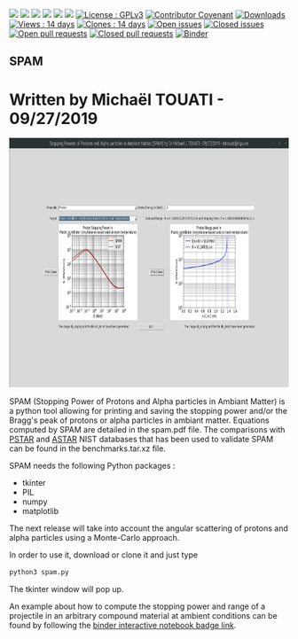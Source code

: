 [<img src='https://img.shields.io/badge/python-3670A0?style=for-the-badge&logo=python&logoColor=ffdd54' height="20">](https://www.python.org/)
[<img src='https://img.shields.io/badge/numpy-%23013243.svg?style=for-the-badge&logo=numpy&logoColor=white' height="20">](https://numpy.org/)
[<img src='https://matplotlib.org/_static/logo2_compressed.svg' height="20">](https://matplotlib.org/stable/index.html#)
[<img src='https://python-pillow.org/images/pillow-logo.png' height="20">](https://python-pillow.org/)
[<img src='https://mpng.subpng.com/20180408/xze/kisspng-wing-ide-integrated-development-environment-python-raspberry-5aca9cd85768a8.1913876415232278643581.jpg' height="20">](https://docs.python.org/3/library/tkinter.html)
[<img src='https://img.shields.io/badge/latex-%23008080.svg?style=for-the-badge&logo=latex&logoColor=white' height="20">](https://www.latex-project.org//)
[![License : GPLv3](https://img.shields.io/badge/License-GPLv3-blue.svg)](https://www.gnu.org/licenses/gpl-3.0)
[![Contributor Covenant](https://img.shields.io/badge/Contributor%20Covenant-v2.0%20adopted-ff69b4.svg)](CODE_OF_CONDUCT.md)
[![Downloads](https://img.shields.io/github/downloads/michaeltouati/SPAM/total)](https://github.com/michaeltouati/SPAM/releases)
[![Views : 14 days](https://img.shields.io/badge/dynamic/json?color=success&label=Views%20(<15%20days)&query=count&url=https://github.com/michaeltouati/SPAM/blob/master/.github/view.json?raw=True&logo=github)](https://github.com/michaeltouati/SPAM/actions/workflows/views.yml)
[![Clones : 14 days](https://img.shields.io/badge/dynamic/json?color=success&label=Clones%20(<15%20days)&query=count&url=https://github.com/michaeltouati/SPAM/blob/master/.github/clone.json?raw=True&logo=github)](https://github.com/michaeltouati/SPAM/actions/workflows/clones.yml)
[![Open issues](https://img.shields.io/github/issues/michaeltouati/SPAM)](https://github.com/michaeltouati/SPAM/issues)
[![Closed issues](https://img.shields.io/github/issues-closed/michaeltouati/SPAM)](https://github.com/michaeltouati/SPAM/issues)
[![Open pull requests](https://img.shields.io/github/issues-pr/michaeltouati/SPAM)](https://github.com/michaeltouati/SPAM/pulls)
[![Closed pull requests](https://img.shields.io/github/issues-pr-closed/michaeltouati/SPAM)](https://github.com/michaeltouati/SPAM/pulls)
[![Binder](https://mybinder.org/badge_logo.svg)](https://mybinder.org/v2/gh/michaeltouati/SPAM/master?labpath=example.ipynb)

## SPAM
# Written by Michaël TOUATI  - 09/27/2019

<p align="center">
  <img width="800" height="450" src="spam.png">
</p>

SPAM (Stopping Power of Protons and Alpha particles in Ambiant Matter) is a python tool allowing for printing and saving the stopping power and/or the Bragg's peak of protons or alpha particles in ambiant matter. Equations computed by SPAM are detailed in the spam.pdf file. The comparisons with [PSTAR](https://physics.nist.gov/PhysRefData/Star/Text/PSTAR.html) and [ASTAR](https://physics.nist.gov/PhysRefData/Star/Text/ASTAR.html) NIST databases that has been used to validate SPAM can be found in the benchmarks.tar.xz file. 

SPAM needs the following Python packages :
- tkinter
- PIL 
- numpy 
- matplotlib

The next release will take into account the angular scattering of protons and alpha particles using a Monte-Carlo approach. 

In order to use it, download or clone it and just type

```sh
python3 spam.py
```

The tkinter window will pop up. 

An example about how to compute the stopping power and range of a projectile in an arbitrary compound material at ambient conditions can be found by following the [binder interactive notebook badge link](https://mybinder.org/v2/gh/michaeltouati/SPAM/master?labpath=example.ipynb).
